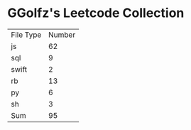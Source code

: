 # GGolfz's Leetcode Collection

<table><tr><td>File Type</td><td>Number</td></tr><tr><td>js</td><td>62</td></tr><tr><td>sql</td><td>9</td></tr><tr><td>swift</td><td>2</td></tr><tr><td>rb</td><td>13</td></tr><tr><td>py</td><td>6</td></tr><tr><td>sh</td><td>3</td></tr><tr><td>Sum</td><td>95</td></tr></table>